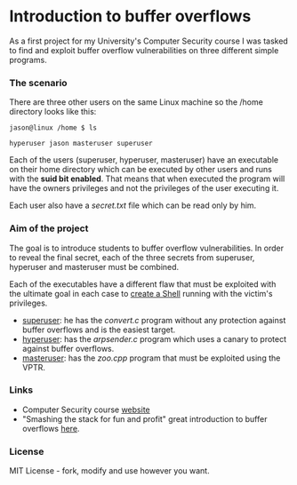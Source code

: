 # Introduction to buffer overflows
As a first project for my University's Computer Security course I was tasked to find and exploit buffer overflow vulnerabilities on three different simple programs.

### The scenario
There are three other users on the same Linux machine so the /home directory looks like this:
```
jason@linux /home $ ls

hyperuser jason masteruser superuser
```
Each of the users (superuser, hyperuser, masteruser) have an executable on their home directory which can be executed by other users and runs with the **suid bit enabled**. That means that when executed the program will have the owners privileges and not the privileges of the user executing it. 

Each user also have a *secret.txt* file which can be read only by him.


### Aim of the project
The goal is to introduce students to buffer overflow vulnerabilities. In order to reveal the final secret, each of the three secrets from superuser, hyperuser and masteruser must be combined.

Each of the executables have a different flaw that must be exploited with the ultimate goal in each case to [create a Shell](https://github.com/JasonPap/Buffer-Overflows/tree/master/shellcode) running with the victim's privileges.

* [superuser](https://github.com/JasonPap/Buffer-Overflows/tree/master/superuser): he has the *convert.c* program without any protection against buffer overflows and is the easiest target.
* [hyperuser](https://github.com/JasonPap/Buffer-Overflows/tree/master/hyperuser): has the *arpsender.c* program which uses a canary to protect against buffer overflows.
* [masteruser](https://github.com/JasonPap/Buffer-Overflows/tree/master/masteruser): has the *zoo.cpp* program that must be exploited using the VPTR.


### Links
* Computer Security course [website](http://crypto.di.uoa.gr/csec/Asphaleia_Ypologistikon_Systematon/YS13.html)
* "Smashing the stack for fun and profit" great introduction to buffer overflows [here](http://insecure.org/stf/smashstack.html).


### License
MIT License - fork, modify and use however you want.

